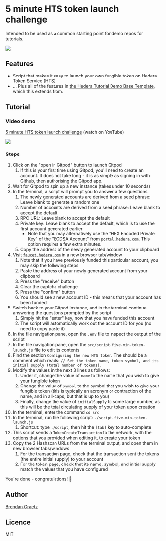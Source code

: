 # 5 minute HTS token launch challenge

Intended to be used as a common starting point for demo repos for tutorials.

<a href="https://gitpod.io/?autostart=true&editor=code&workspaceClass=g1-standard#https://github.com/hedera-dev/five-minute-token-launch-challenge" target="_blank" rel="noreferrer">
  <img src="./img/gitpod-open-button.svg" />
</a>

## Features

- Script that makes it easy to launch your own fungible token on Hedera Token Service (HTS)
- ... Plus all of the features in [the Hedera Tutorial Demo Base Template](https://github.com/hedera-dev/hedera-tutorial-demo-base-template), which this extends from.

## Tutorial

### Video demo

[5 minute HTS token launch challenge](https://www.youtube.com/watch?v=hDQXV87FeG8&list=PLjyCRcs63y83i7c9A4UJxP8BYcTgpjqTJ) (watch on YouTube)

[![](https://img.youtube.com/vi/hDQXV87FeG8/maxresdefault.jpg)](https://www.youtube.com/watch?v=hDQXV87FeG8&list=PLjyCRcs63y83i7c9A4UJxP8BYcTgpjqTJ)

### Steps

1. Click on the "open in Gitpod" button to launch Gitpod
   1. If this is your first time using Gitpod,
      you'll need to create an account.
      It does not take long - it is as simple as signing in with Github,
      then authorising the Gitpod app.
1. Wait for Gitpod to spin up a new instance (takes under 10 seconds)
1. In the terminal, a script will prompt you to answer a few questions
   1. The newly generated accounts are derived from a seed phrase:
      Leave blank to generate a random one
   1. Number of accounts are derived from a seed phrase:
      Leave blank to accept the default
   1. RPC URL:
      Leave blank to accept the default
   1. Private key:
      Leave blank to accept the default, which is to use the first account generated earlier
      - Note that you may alternatively use the "HEX Encoded Private Key" of the "ECDSA Account"
        from [`portal.hedera.com`](https://portal.hedera.com/dashboard).
        This option requires a few extra minutes.
   1. Copy the address of the newly generated account to your clipboard
1. Visit [`faucet.hedera.com`](https://faucet.hedera.com/) in a new browser tab/window
   1. Note that if you have previously funded this particular account,
      you may skip the following steps
   1. Paste the address of your newly generated account from your clipboard
   1. Press the "receive" button
   1. Clear the captcha challenge
   1. Press the "confirm" button
   1. You should see a new account ID - this means that your account has been funded
1. Switch back to your Gitpod instance, and in the terminal continue answering the questions prompted by the script
   1. Simply hit the "enter" key, now that you have funded this account
   1. The script will automatically work out the account ID for you (no need to copy paste it)
1. In the file navigation pane, open the `.env` file to inspect the output of the script
1. In the file navigation pane, open the `src/script-five-min-token-launch.js` file to edit its contents
  1. Find the section `Configuring the new HTS token`.
     The should be a comment which reads:
     `// Set the token name, token symbol, and its initial supply (total number of tokens).`
  1. Modify the values in the next 3 lines as follows:
     1. Under it, change the value of `name` to the name that you
        wish to give your fungible token
     1. Change the value of `symbol` to the symbol that you wish to
        give your fungible token (this is typically an acronym or contraction of the name,
        and in all-caps, but that is up to you)
     1. Finally, change the value of `initialSupply` to some large number,
        as this will be the total circulating supply of your token upon creation
1. In the terminal, enter the command `cd src`
1. In the terminal, run the following script: `./script-five-min-token-launch.js`
   1. Shortcut: type `./script`, then hit the `[tab]` key to auto-complete
1. This script sends a `TokenCreateTransaction` to the network, with the options that you provided when editing it, to create your token
1. Copy the 2 Hashscan URLs from the terminal output, and open them in new browser tabs/windows
   1. For the transaction page, check that the transaction sent the tokens (the entire initial supply) to your account
   1. For the token page, check that its name, symbol, and initial supply match the values that you have configured

You're done - congratulations! 🎉

## Author

[Brendan Graetz](https://blog.bguiz.com/)

## Licence

MIT
